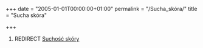 +++
date = "2005-01-01T00:00:00+01:00"
permalink = "/Sucha_skóra/"
title = "Sucha skóra"

+++

1.  REDIRECT [Suchość skóry](/atopedia/Suchość_skóry "wikilink")
